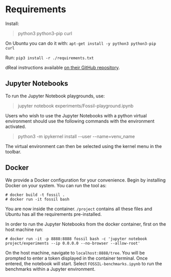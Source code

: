 # Requirements

Install:

> python3 python3-pip curl

On Ubuntu you can do it with: `apt-get install -y python3 python3-pip curl`

Run: `pip3 install -r ./requirements.txt`

dReal instructions available [on their GitHub repository](https://github.com/dreal/dreal4).


## Jupyter Notebooks

To run the Jupyter Notebook playgrounds, use:

> jupyter notebook experiments/Fossil-playground.ipynb

Users who wish to use the Jupyter Notebooks with a python virtual environment should use the following commands with the environment activated.

> python3 -m ipykernel install --user --name=venv_name

The virtual environment can then be selected using the kernel menu in the toolbar.


## Docker

We provide a Docker configuration for your convenience. Begin by installing Docker on your system. You can run the tool as:

```
# docker build -t fossil .
# docker run -it fossil bash
```

You are now inside the container. `/project` contains all these files and Ubuntu has all the requirements pre-installed.

In order to run the Jupyter Notebooks from the docker container, first on the host machine run:

```
# docker run -it -p 8888:8888 fossil bash -c 'jupyter notebook project/experiments --ip 0.0.0.0 --no-browser --allow-root'
```

On the host machine, navigate to ```localhost:8888/tree```. 
You will be prompted to enter a token displayed in the container terminal. Once entered, the notebook will start. Select ```FOSSIL-benchmarks.ipynb``` to run the benchmarks within a Jupyter environment.
